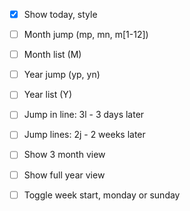 - [x] Show today, style
- [ ] Month jump (mp, mn, m[1-12]<cr>)
- [ ] Month list (M)
- [ ] Year jump (yp, yn)
- [ ] Year list (Y)
- [ ] Jump in line: 3l - 3 days later
- [ ] Jump lines: 2j - 2 weeks later
- [ ] Show 3 month view
- [ ] Show full year view
- [ ] Toggle week start, monday or sunday

